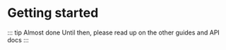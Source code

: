 # Getting started

::: tip Almost done
Until then, please read up on the other guides and API docs
:::
